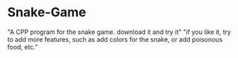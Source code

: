# Snake-Game
"A CPP program for the snake game. download it and try it"
"if you like it, try to add more features, such as add colors for the snake, or add poisonous food, etc."
